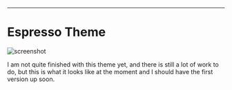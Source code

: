 

---


# Espresso Theme

![screenshot](espress-theme-ui/screenshot.png)

I am not quite finished with this theme yet, and there is still a lot of work to do, but this is what it looks like at the moment and I should have the first version up soon.
